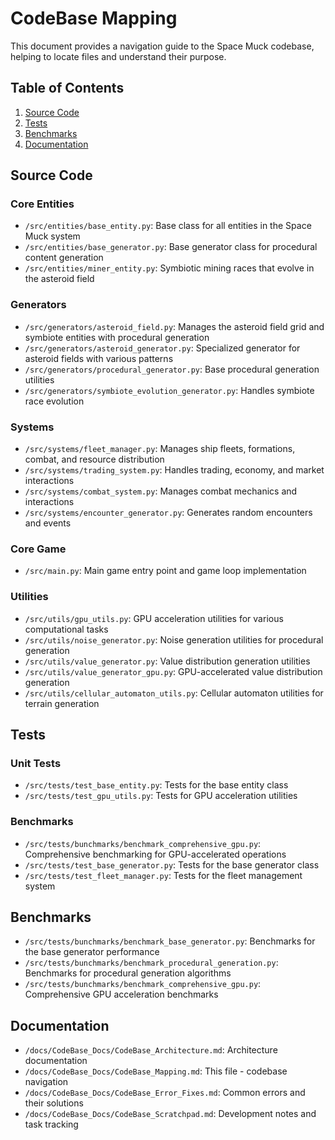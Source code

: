 # CodeBase Mapping

This document provides a navigation guide to the Space Muck codebase, helping to locate files and understand their purpose.

## Table of Contents

1. [Source Code](#source-code)
2. [Tests](#tests)
3. [Benchmarks](#benchmarks)
4. [Documentation](#documentation)

## Source Code

### Core Entities

- `/src/entities/base_entity.py`: Base class for all entities in the Space Muck system
- `/src/entities/base_generator.py`: Base generator class for procedural content generation
- `/src/entities/miner_entity.py`: Symbiotic mining races that evolve in the asteroid field

### Generators

- `/src/generators/asteroid_field.py`: Manages the asteroid field grid and symbiote entities with procedural generation
- `/src/generators/asteroid_generator.py`: Specialized generator for asteroid fields with various patterns
- `/src/generators/procedural_generator.py`: Base procedural generation utilities
- `/src/generators/symbiote_evolution_generator.py`: Handles symbiote race evolution

### Systems

- `/src/systems/fleet_manager.py`: Manages ship fleets, formations, combat, and resource distribution
- `/src/systems/trading_system.py`: Handles trading, economy, and market interactions
- `/src/systems/combat_system.py`: Manages combat mechanics and interactions
- `/src/systems/encounter_generator.py`: Generates random encounters and events

### Core Game

- `/src/main.py`: Main game entry point and game loop implementation

### Utilities

- `/src/utils/gpu_utils.py`: GPU acceleration utilities for various computational tasks
- `/src/utils/noise_generator.py`: Noise generation utilities for procedural generation
- `/src/utils/value_generator.py`: Value distribution generation utilities
- `/src/utils/value_generator_gpu.py`: GPU-accelerated value distribution generation
- `/src/utils/cellular_automaton_utils.py`: Cellular automaton utilities for terrain generation

## Tests

### Unit Tests

- `/src/tests/test_base_entity.py`: Tests for the base entity class
- `/src/tests/test_gpu_utils.py`: Tests for GPU acceleration utilities

### Benchmarks

- `/src/tests/bunchmarks/benchmark_comprehensive_gpu.py`: Comprehensive benchmarking for GPU-accelerated operations
- `/src/tests/test_base_generator.py`: Tests for the base generator class
- `/src/tests/test_fleet_manager.py`: Tests for the fleet management system

## Benchmarks

- `/src/tests/bunchmarks/benchmark_base_generator.py`: Benchmarks for the base generator performance
- `/src/tests/bunchmarks/benchmark_procedural_generation.py`: Benchmarks for procedural generation algorithms
- `/src/tests/bunchmarks/benchmark_comprehensive_gpu.py`: Comprehensive GPU acceleration benchmarks

## Documentation

- `/docs/CodeBase_Docs/CodeBase_Architecture.md`: Architecture documentation
- `/docs/CodeBase_Docs/CodeBase_Mapping.md`: This file - codebase navigation
- `/docs/CodeBase_Docs/CodeBase_Error_Fixes.md`: Common errors and their solutions
- `/docs/CodeBase_Docs/CodeBase_Scratchpad.md`: Development notes and task tracking
